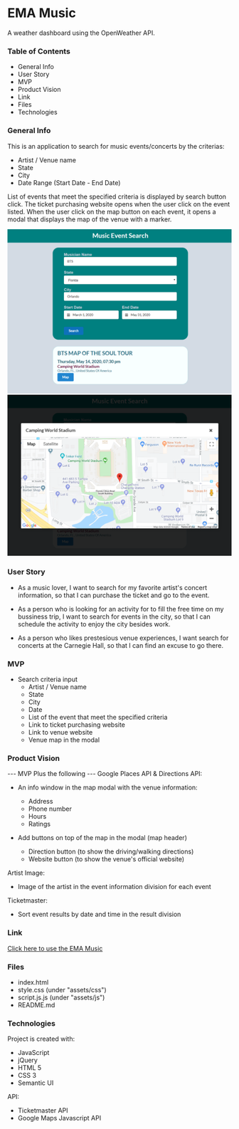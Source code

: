# EMA Music
A weather dashboard using the OpenWeather API.

### Table of Contents
* General Info
* User Story
* MVP
* Product Vision
* Link
* Files
* Technologies

### General Info
This is an application to search for music events/concerts by the criterias:
* Artist / Venue name
* State
* City
* Date Range (Start Date - End Date)

List of events that meet the specified criteria is displayed by search button click.
The ticket purchasing website opens when the user click on the event listed.
When the user click on the map button on each event, it opens a modal that displays the map of the venue with a marker.

![EMA Music](assets/images/eventSearch.png)
![Venue Map](assets/images/map.png)

### User Story
* As a music lover, I want to search for my favorite artist's concert information, so that I can purchase the ticket and go to the event.

* As a person who is looking for an activity for to fill the free time on my bussiness trip, I want to search for events in the city, so that I can schedule the activity to enjoy the city besides work.

* As a person who likes prestesious venue experiences, I want search for concerts at the Carnegie Hall, so that I can find an excuse to go there.

### MVP
* Search criteria input
  - Artist / Venue name
  - State
  - City
  - Date
  - List of the event that meet the specified criteria
  - Link to ticket purchasing website
  - Link to venue website
  - Venue map in the modal

### Product Vision
--- MVP Plus the following ---
Google Places API & Directions API:
* An info window in the map modal with the venue information:
  - Address
  - Phone number
  - Hours
  - Ratings
 
* Add buttons on top of the map in the modal (map header)
  - Direction button (to show the driving/walking directions)
  - Website button (to show the venue's official website)

Artist Image:
* Image of the artist in the event information division for each event

Ticketmaster:
* Sort event results by date and time in the result division

### Link
[Click here to use the EMA Music](https://emi-dev.github.io/projectEMA/)

### Files
* index.html
* style.css (under "assets/css")
* script.js.js (under "assets/js")
* README.md

### Technologies
Project is created with:
* JavaScript
* jQuery
* HTML 5
* CSS 3
* Semantic UI

API:
* Ticketmaster API
* Google Maps Javascript API
